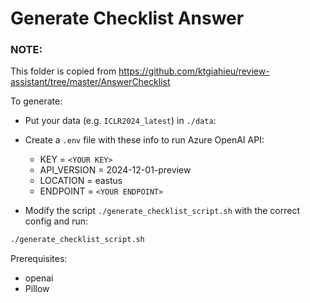 # Generate Checklist Answer

### NOTE: 
This folder is copied from https://github.com/ktgiahieu/review-assistant/tree/master/AnswerChecklist

To generate:

- Put your data (e.g. `ICLR2024_latest`) in `./data`:
- Create a `.env` file with these info to run Azure OpenAI API:

  - KEY = `<YOUR KEY>`
  - API_VERSION = 2024-12-01-preview
  - LOCATION = eastus
  - ENDPOINT = `<YOUR ENDPOINT>`
- Modify the script `./generate_checklist_script.sh` with the correct config and run:

```bash
./generate_checklist_script.sh 
```

Prerequisites:

- openai
- Pillow
